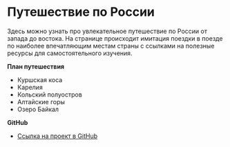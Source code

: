 # Путешествие по России  

Здесь можно узнать про увлекательное путешествие по России от запада до востока. На странице происходит имитация поездки в поезде по наиболее впечатляющим местам страны с ссылками на полезные ресурсы для самостоятельного изучения.

**План путешествия**
* Куршская коса
* Карелия
* Кольский полуостров
* Алтайские горы
* Озеро Байкал


**GitHub**

* [Ссылка на проект в GitHub](https://github.com/elmiralymkulova/russian-travel)